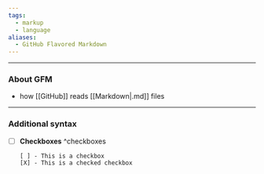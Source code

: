 ```yaml
---
tags:
  - markup
  - language
aliases:
  - GitHub Flavored Markdown
---
```

---

### About GFM

- how [[GitHub]] reads [[Markdown|.md]] files

---

### Additional syntax

- [ ] **Checkboxes** ^checkboxes
	```
	[ ] - This is a checkbox
	[X] - This is a checked checkbox
	```